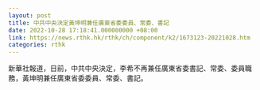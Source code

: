 ```yaml
---
layout: post
title: 中共中央決定黃坤明兼任廣東省委委員、常委、書記
date: 2022-10-28 17:18:41.000000000 +08:00
link: https://news.rthk.hk/rthk/ch/component/k2/1673123-20221028.htm
categories: rthk
---
```


新華社報道，日前，中共中央決定，李希不再兼任廣東省委書記、常委、委員職務，黃坤明兼任廣東省委委員、常委、書記。
